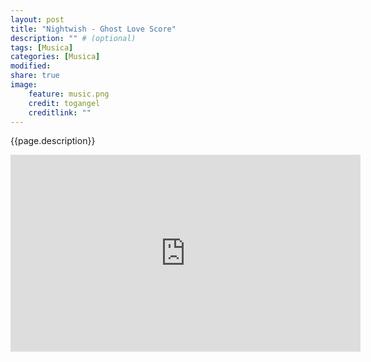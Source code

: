 ```yaml
---
layout: post
title: "Nightwish - Ghost Love Score"
description: "" # (optional)
tags: [Musica]
categories: [Musica]
modified:
share: true
image:
    feature: music.png
    credit: togangel
    creditlink: ""
---
```


<style>
  img
  {
    display: block;
    float: none;
    margin-left: auto;
    margin-right: auto;
  }
</style>
{{page.description}}
<!--more-->

<iframe width="560" height="315" src="https://www.youtube.com/embed/JYjIlHWBAVo?controls=0" frameborder="0" allow="accelerometer; autoplay; encrypted-media; gyroscope; picture-in-picture" allowfullscreen></iframe>